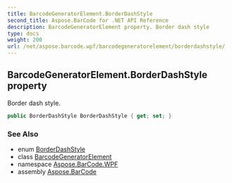 ```yaml
---
title: BarcodeGeneratorElement.BorderDashStyle
second_title: Aspose.BarCode for .NET API Reference
description: BarcodeGeneratorElement property. Border dash style
type: docs
weight: 200
url: /net/aspose.barcode.wpf/barcodegeneratorelement/borderdashstyle/
---
```

## BarcodeGeneratorElement.BorderDashStyle property

Border dash style.

```csharp
public BorderDashStyle BorderDashStyle { get; set; }
```

### See Also

* enum [BorderDashStyle](../../../aspose.barcode.generation/borderdashstyle/)
* class [BarcodeGeneratorElement](../)
* namespace [Aspose.BarCode.WPF](../../barcodegeneratorelement/)
* assembly [Aspose.BarCode](../../../)


